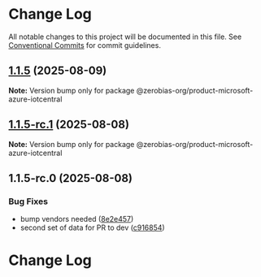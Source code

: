 # Change Log

All notable changes to this project will be documented in this file.
See [Conventional Commits](https://conventionalcommits.org) for commit guidelines.

## [1.1.5](https://github.com/zerobias-org/product/compare/@zerobias-org/product-microsoft-azure-iotcentral@1.1.5-rc.1...@zerobias-org/product-microsoft-azure-iotcentral@1.1.5) (2025-08-09)

**Note:** Version bump only for package @zerobias-org/product-microsoft-azure-iotcentral





## [1.1.5-rc.1](https://github.com/zerobias-org/product/compare/@zerobias-org/product-microsoft-azure-iotcentral@1.1.5-rc.0...@zerobias-org/product-microsoft-azure-iotcentral@1.1.5-rc.1) (2025-08-08)

**Note:** Version bump only for package @zerobias-org/product-microsoft-azure-iotcentral





## 1.1.5-rc.0 (2025-08-08)


### Bug Fixes

* bump vendors needed ([8e2e457](https://github.com/zerobias-org/product/commit/8e2e457e0b5d7141a05e8f2c178bc2854f2b7178))
* second set of data for PR to dev ([c916854](https://github.com/zerobias-org/product/commit/c916854bcf229b1c2042ffdea18472d66a061aaf))





# Change Log
